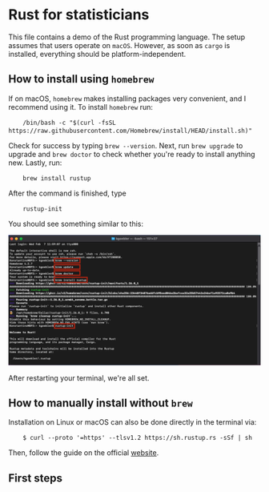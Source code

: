 # Rust for statisticians

This file contains a demo of the Rust programming language. The setup assumes that users operate on `macOS`. However, as soon as `cargo` is installed, everything should be platform-independent.

## How to install using `homebrew`

If on macOS, `homebrew` makes installing packages very convenient, and I recommend using it. To install `homebrew` run:

        /bin/bash -c "$(curl -fsSL https://raw.githubusercontent.com/Homebrew/install/HEAD/install.sh)"

Check for success by typing `brew --version`. Next, run `brew upgrade` to upgrade and `brew doctor` to check whether you're ready to install anything new. Lastly, run:

        brew install rustup

After the command is finished, type

        rustup-init

You should see something similar to this:

![Rust install via brew](resources/01_setup_brew.png)

After restarting your terminal, we're all set.

## How to manually install without `brew`

Installation on Linux or macOS can also be done directly in the terminal via:

        $ curl --proto '=https' --tlsv1.2 https://sh.rustup.rs -sSf | sh

Then, follow the guide on the official [website](https://doc.rust-lang.org/book/ch01-01-installation.html).

## First steps
